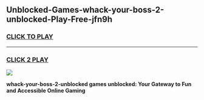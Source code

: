 
## Unblocked-Games-whack-your-boss-2-unblocked-Play-Free-jfn9h
<h3>
<a href="https://premium76.site?title=whack-your-boss-2-unblocked&ref=23A">CLICK TO PLAY</a></h3>
<hr>

<h3>
<a href="https://premium76.site?title=whack-your-boss-2-unblocked&ref=23A">CLICK 2 PLAY</a>
  
</h3>

<a href="https://premium76.site?title=whack-your-boss-2-unblocked&ref=23A"><img src="https://clearcache.store/games.png"></a>


**whack-your-boss-2-unblocked games unblocked: Your Gateway to Fun and Accessible Online Gaming**
